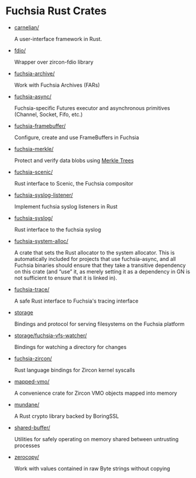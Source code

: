 # Fuchsia Rust Crates

* [carnelian/](/src/lib/ui/carnelian)

    A user-interface framework in Rust.

* [fdio/](/src/lib/fdio/rust/)

    Wrapper over zircon-fdio library

* [fuchsia-archive/](/src/sys/pkg/lib/far/rust/)

    Work with Fuchsia Archives (FARs)

* [fuchsia-async/](/src/lib/fuchsia-async/)

    Fuchsia-specific Futures executor and asynchronous primitives (Channel, Socket, Fifo, etc.)

* [fuchsia-framebuffer/](/src/lib/ui/fuchsia-framebuffer/)

    Configure, create and use FrameBuffers in Fuchsia

* [fuchsia-merkle/](/src/sys/pkg/lib/fuchsia-merkle/)

    Protect and verify data blobs using [Merkle Trees](/concepts/packages/merkleroot.md)

* [fuchsia-scenic/](/src/lib/ui/fuchsia-scenic/)

    Rust interface to Scenic, the Fuchsia compositor

* [fuchsia-syslog-listener/](/src/lib/syslog/rust/syslog-listener/)

    Implement fuchsia syslog listeners in Rust

* [fuchsia-syslog/](/src/lib/syslog/rust/)

    Rust interface to the fuchsia syslog

* [fuchsia-system-alloc/](/src/lib/fuchsia-system-alloc/)

    A crate that sets the Rust allocator to the system allocator. This is automatically included for projects that use fuchsia-async, and all Fuchsia binaries should ensure that they take a transitive dependency on this crate (and “use” it, as merely setting it as a dependency in GN is not sufficient to ensure that it is linked in).

* [fuchsia-trace/](/src/lib/trace/rust/)

    A safe Rust interface to Fuchsia's tracing interface

* [storage](/src/lib/storage/)

    Bindings and protocol for serving filesystems on the Fuchsia platform

* [storage/fuchsia-vfs-watcher/](/src/lib/storage/fuchsia-vfs-watcher/)

    Bindings for watching a directory for changes

* [fuchsia-zircon/](/src/lib/zircon/rust/)

    Rust language bindings for Zircon kernel syscalls

* [mapped-vmo/](/src/lib/mapped-vmo/)

    A convenience crate for Zircon VMO objects mapped into memory

* [mundane/](/src/lib/mundane/)

    A Rust crypto library backed by BoringSSL

* [shared-buffer/](/src/lib/shared-buffer/)

    Utilities for safely operating on memory shared between untrusting processes

* [zerocopy/](/src/lib/zerocopy/)

    Work with values contained in raw Byte strings without copying

